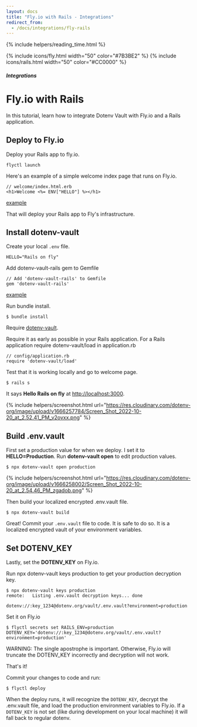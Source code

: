 ```yaml
---
layout: docs
title: "Fly.io with Rails - Integrations"
redirect_from:
  - /docs/integrations/fly-rails
---
```


{% include helpers/reading_time.html %}

{% include icons/fly.html width="50" color="#7B3BE2" %}
{% include icons/rails.html width="50" color="#CC0000" %}

##### Integrations

# Fly.io with Rails

In this tutorial, learn how to integrate Dotenv Vault with Fly.io and a Rails application.

## Deploy to Fly.io

Deploy your Rails app to fly.io.

```
flyctl launch
```

Here's an example of a simple welcome index page that runs on Fly.io.

```
// welcome/index.html.erb
<h1>Welcome <%= ENV["HELLO"] %></h1>
```
[example](https://github.com/dotenv-org/integration-example-fly-rails/blob/master/app/views/welcome/index.html.erb)

That will deploy your Rails app to Fly's infrastructure.

## Install dotenv-vault

Create your local `.env` file.

```
HELLO="Rails on fly"
```

Add dotenv-vault-rails gem to Gemfile
```
// Add 'dotenv-vault-rails' to Gemfile
gem 'dotenv-vault-rails'
```

[example](https://github.com/dotenv-org/integration-example-fly-rails/blob/8fdcf12cbd6b17adec2e6dfd5875bccf7e7d28a3/Gemfile#L5)

Run bundle install.

```
$ bundle install
```
Require [dotenv-vault](https://github.com/dotenv-org/dotenv-vault-ruby).

Require it as early as possible in your Rails application. For a Rails application require dotenv-vault/load in application.rb

```
// config/application.rb
require 'dotenv-vault/load'
```

Test that it is working locally and go to welcome page.

```
$ rails s
```

It says **Hello Rails on fly** at [http://localhost:3000](http://localhost:3000).

{% include helpers/screenshot.html url="https://res.cloudinary.com/dotenv-org/image/upload/v1666257784/Screen_Shot_2022-10-20_at_2.52.41_PM_v2ovxx.png" %}


## Build .env.vault

First set a production value for when we deploy. I set it to **HELLO=Production**. Run **dotenv-vault open** to edit production values.

```
$ npx dotenv-vault open production
```

{% include helpers/screenshot.html url="https://res.cloudinary.com/dotenv-org/image/upload/v1666258002/Screen_Shot_2022-10-20_at_2.54.46_PM_zgadob.png" %}

Then build your localized encrypted .env.vault file.

```
$ npx dotenv-vault build
```

Great! Commit your `.env.vault` file to code. It is safe to do so. It is a localized encrypted vault of your environment variables.

## Set DOTENV_KEY

Lastly, set the **DOTENV_KEY** on Fly.io.

Run npx dotenv-vault keys production to get your production decryption key.

```
$ npx dotenv-vault keys production
remote:   Listing .env.vault decryption keys... done

dotenv://:key_1234@dotenv.org/vault/.env.vault?environment=production
```

Set it on Fly.io

```
$ flyctl secrets set RAILS_ENV=production DOTENV_KEY='dotenv://:key_1234@dotenv.org/vault/.env.vault?environment=production'
```

WARNING: The single apostrophe is important. Otherwise, Fly.io will truncate the DOTENV_KEY incorrectly and decryption will not work.

That's it! 

Commit your changes to code and run:

```
$ flyctl deploy
```

When the deploy runs, it will recognize the `DOTENV_KEY`, decrypt the .env.vault file, and load the production environment variables to Fly.io. If a `DOTENV_KEY` is not set (like during development on your local machine) it will fall back to regular dotenv.
